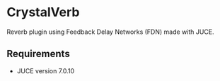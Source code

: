 # CrystalVerb
Reverb plugin using Feedback Delay Networks (FDN) made with JUCE.

## Requirements
- JUCE version 7.0.10
